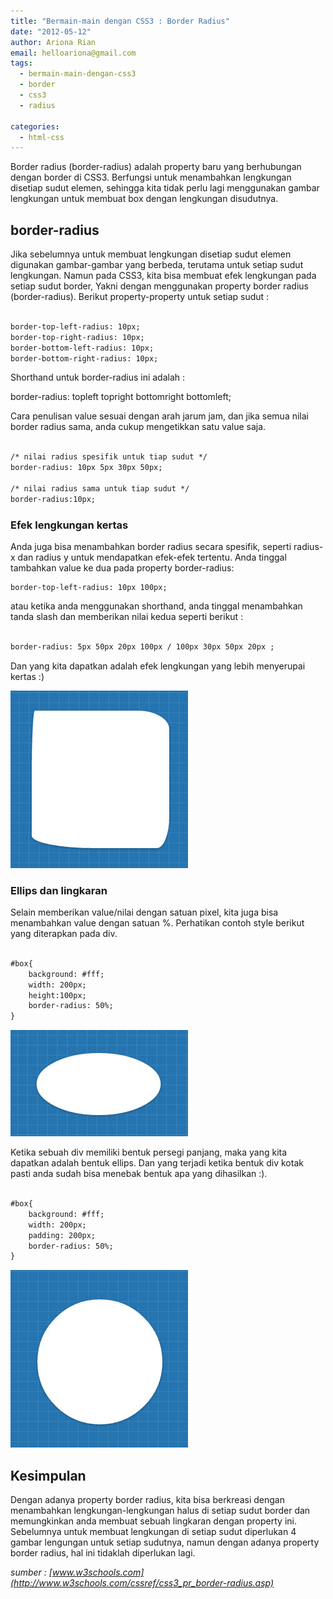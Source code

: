 ```yaml
---
title: "Bermain-main dengan CSS3 : Border Radius"
date: "2012-05-12"
author: Ariona Rian
email: helloariona@gmail.com
tags: 
  - bermain-main-dengan-css3
  - border
  - css3
  - radius

categories: 
  - html-css
---
```


Border radius (border-radius) adalah property baru yang berhubungan dengan border di CSS3. Berfungsi untuk menambahkan lengkungan disetiap sudut elemen, sehingga kita tidak perlu lagi menggunakan gambar lengkungan untuk membuat box dengan lengkungan disudutnya.

## border-radius

Jika sebelumnya untuk membuat lengkungan disetiap sudut elemen digunakan gambar-gambar yang berbeda, terutama untuk setiap sudut lengkungan. Namun pada CSS3, kita bisa membuat efek lengkungan pada setiap sudut border, Yakni dengan menggunakan property border radius (border-radius). Berikut property-property untuk setiap sudut :

```html

border-top-left-radius: 10px;
border-top-right-radius: 10px;
border-bottom-left-radius: 10px;
border-bottom-right-radius: 10px;
```

Shorthand untuk border-radius ini adalah :

border-radius: topleft topright bottomright bottomleft;

Cara penulisan value sesuai dengan arah jarum jam, dan jika semua nilai border radius sama, anda cukup mengetikkan satu value saja.

```html

/* nilai radius spesifik untuk tiap sudut */
border-radius: 10px 5px 30px 50px;

/* nilai radius sama untuk tiap sudut */
border-radius:10px;
```

### Efek lengkungan kertas

Anda juga bisa menambahkan border radius secara spesifik, seperti radius-x dan radius y untuk mendapatkan efek-efek tertentu. Anda tinggal tambahkan value ke dua pada property border-radius:

```
border-top-left-radius: 10px 100px;
```

atau ketika anda menggunakan shorthand, anda tinggal menambahkan tanda slash dan memberikan nilai kedua seperti berikut :

```html

border-radius: 5px 50px 20px 100px / 100px 30px 50px 20px ;
```

Dan yang kita dapatkan adalah efek lengkungan yang lebih menyerupai kertas :)

![Border radius : efek kertas](./images/paper.jpg "Border radius : efek kertas")

### Ellips dan lingkaran

Selain memberikan value/nilai dengan satuan pixel, kita juga bisa menambahkan value dengan satuan %. Perhatikan contoh style berikut yang diterapkan pada div.

```html

#box{
    background: #fff;
    width: 200px;
    height:100px;
    border-radius: 50%;
}
```

![Border radius : efek ellips](./images/elips.jpg "Border radius : efek ellips")

Ketika sebuah div memiliki bentuk persegi panjang, maka yang kita dapatkan adalah bentuk ellips. Dan yang terjadi ketika bentuk div kotak pasti anda sudah bisa menebak bentuk apa yang dihasilkan :).

```html

#box{
    background: #fff;
    width: 200px;
    padding: 200px;
    border-radius: 50%;
}
```

![Border radius : efek lingkaran](./images/circle.jpg "Border radius : efek lingkaran")

## Kesimpulan

Dengan adanya property border radius, kita bisa berkreasi dengan menambahkan lengkungan-lengkungan halus di setiap sudut border dan memungkinkan anda membuat sebuah lingkaran dengan property ini. Sebelumnya untuk membuat lengkungan di setiap sudut diperlukan 4 gambar lengungan untuk setiap sudutnya, namun dengan adanya property border radius, hal ini tidaklah diperlukan lagi.

_sumber : [www.w3schools.com](http://www.w3schools.com/cssref/css3_pr_border-radius.asp)_
